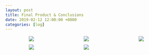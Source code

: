 ```yaml
---
layout: post
title: Final Product & Conclusions
date: 2019-02-12 12:00:00 +0800
categories: [log]
---
```


<style>
  .wrapper {
    display: grid;
    grid-template-columns: repeat(3, 1fr);
    column-gap: 10px;
    row-gap: 10px;
    justify-items: center;
  }
</style>

<div class="wrapper">
  <img  src="/speaalpha18/asset_images/craft/IMG_6612.JPG"/>
  <img  src="/speaalpha18/asset_images/craft/IMG_6609.JPG"/>
  <img  src="/speaalpha18/asset_images/craft/IMG_6556.JPG"/>
  <img  src="/speaalpha18/asset_images/craft/IMG_6608.JPG"/>
  <img  src="/speaalpha18/asset_images/testing/IMG_6603.JPG"/>
</div>
